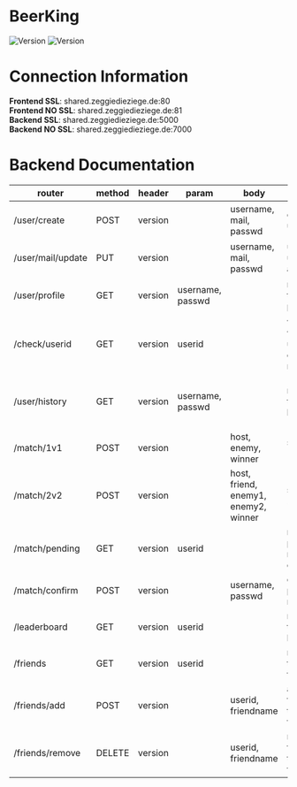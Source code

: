 # BeerKing
![Version](https://img.shields.io/badge/version-1.2.1-brightgreen.svg?style=flat-square)
![Version](https://img.shields.io/badge/release-release-green.svg?style=flat-square)

# Connection Information
**Frontend SSL**:  shared.zeggiedieziege.de:80<br>
**Frontend NO SSL**: shared.zeggiedieziege.de:81<br>
**Backend SSL**:  shared.zeggiedieziege.de:5000<br>
**Backend NO SSL**: shared.zeggiedieziege.de:7000<br>

# Backend Documentation
| router | method | header | param | body | description | response |
| ------ | ------ | ------ | ------ | ------ | ------ | ------ | 
| /user/create | POST | version ||username, mail, passwd | creates a user | `user_created`<br>`username_unique`<br>`username_too_short`<br>`mail_exists`
| /user/mail/update | PUT | version || username, mail, passwd | updates the users mail adress | `mail_updated`
| /user/profile | GET | version | username, passwd | | retrieves the user's profile | `auth`<br>`userid`<br>`mail`<br>`server_message`
| /check/userid | GET | version |userid || validates whether an userid exists or not | `userid_exists`
| /user/history | GET | version |username, passwd || retrieves the user's history | `matches.host`<br>`matches.friend`<br>`matches.enemy1`<br>`matches.enemy2`<br>`matches.winner`<br>`matches.datetime`
| /match/1v1 | POST | version || host, enemy, winner | starts a new 1v1 match | `match_started`
| /match/2v2 | POST | version || host, friend, enemy1, enemy2, winner | starts a new 2v2 match | `match_started`
| /match/pending | GET | version |userid || retrieves pending matches to confirm | `matches_received`<br>`matches.matchid`<br>`matches.hostname`<br>`matches.winner`<br>`matches.datetime`
| /match/confirm | POST | version || username, passwd | confirms a pending match | `matches_confirmed`
| /leaderboard | GET | version |userid || retrieves the leaderboard | `leaderboard.username`<br>`leaderboard.elo`<br>`leaderboard.isfriend`
| /friends | GET | version | userid || retrieves the user's friendlist | `friends.friend`<br>`friends.friendname`
| /friends/add | POST | version || userid, friendname | adds a friend on the user's friendlist | `friend_added`<br>`friend_equal_user`
| /friends/remove | DELETE | version || userid, friendname | removes a friend from the user's friendlist | `friend_removed`
